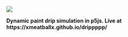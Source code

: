 ![](https://github.com/xmeatballx/drippppp/blob/master/Screen%20Shot%202020-04-01%20at%2010.15.17%20PM.png)
<p><b>Dynamic paint drip simulation in p5js. Live at https://xmeatballx.github.io/drippppp/</b></p>

